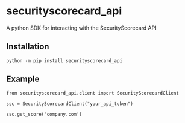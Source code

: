 # securityscorecard_api

A python SDK for interacting with the SecurityScorecard API

## Installation
```
python -m pip install securityscorecard_api
```

## Example 

```
from securityscorecard_api.client import SecurityScorecardClient

ssc = SecurityScorecardClient("your_api_token")

ssc.get_score('company.com')

```

